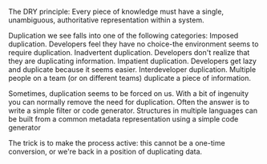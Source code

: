 
The DRY principle: Every piece of knowledge must have a single, unambiguous, authoritative representation within a system.

Duplication we see falls into one of the following categories:
Imposed duplication. Developers feel they have no choice-the environment seems to require duplication.
Inadvertent duplication. Developers don't realize that they are duplicating information.
Impatient duplication. Developers get lazy and duplicate because it seems easier.
Interdeveloper duplication. Multiple people on a team (or on different teams) duplicate a piece of information.

Sometimes, duplication seems to be forced on us. With a bit of ingenuity you can normally remove the need for duplication. Often the answer is to write a simple filter or code generator. Structures in multiple languages can be built from a common metadata representation using a simple code generator

The trick is to make the process active: this cannot be a one-time conversion, or we're back in a position of duplicating data.
